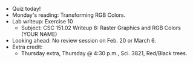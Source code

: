 * Quiz today!
* Monday's reading: Transforming RGB Colors.
* Lab writeup: Exercise 10
    * Subject: CSC 151.02 Writeup 8: Raster Graphics and RGB Colors (YOUR NAME)
* Looking ahead: No review session on Feb. 20 or March 6.
* Extra credit: 
    * Thursday extra, Thursday @ 4:30 p.m., Sci. 3821, Red/Black trees.
